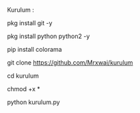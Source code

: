 Kurulum :

pkg install git -y

pkg install python python2 -y

pip install colorama

git clone https://github.com/Mrxwai/kurulum

cd kurulum

chmod +x *

python kurulum.py

